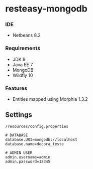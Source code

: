 # resteasy-mongodb


### IDE
- Netbeans 8.2


### Requirements
- JDK 8
- Java EE 7
- MongoDB
- Wildfly 10

### Features
- Entities mapped using Morphia 1.3.2

## Settings
`/resources/config.properties`

```properties
# DATABASE
database.URI=mongodb://localhost
database.name=decora_teste

# ADMIN USER
admin.username=admin
admin.password=12345
```
